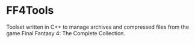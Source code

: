 FF4Tools
========

Toolset written in C++ to manage archives and compressed files from the game Final Fantasy 4: The Complete Collection.
